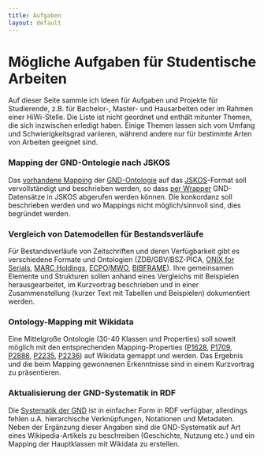 ```yaml
---
title: Aufgaben
layout: default
---
```


# Mögliche Aufgaben für Studentische Arbeiten

Auf dieser Seite sammle ich Ideen für Aufgaben und Projekte für Studierende, z.B. für Bachelor-, Master- und Hausarbeiten oder im Rahmen einer HiWi-Stelle. Die Liste ist nicht geordnet und enthält mitunter Themen, die sich inzwischen erledigt haben. Einige Themen lassen sich vom Umfang und Schwierigkeitsgrad variieren, während andere nur für bestimmte Arten von Arbeiten geeignet sind.

### Mapping der GND-Ontologie nach JSKOS

Das [vorhandene Mapping](https://github.com/gbv/jskos-php-examples/blob/master/src/lib/GNDService.yaml) der [GND-Ontologie] auf das [JSKOS]-Format soll vervollständigt und beschrieben werden, so dass [per Wrapper](https://jskos-php-examples.herokuapp.com/) GND-Datensätze in JSKOS abgerufen werden können. Die konkordanz soll beschrieben werden und wo Mappings nicht möglich/sinnvoll sind, dies begründet werden.

[GND-Ontologie]: http://d-nb.info/standards/elementset/gnd
[JSKOS]: https://gbv.github.io/jskos/jskos.html

### Vergleich von Datemodellen für Bestandsverläufe

Für Bestandsverläufe von Zeitschriften und deren Verfügbarkeit gibt es verschiedene Formate und Ontologien (ZDB/GBV/BSZ-PICA, [ONIX for Serials], [MARC Holdings], [ECPO]/[MWO], [BIBFRAME]). Ihre gemeinsamen Elemente und Strukturen sollen anhand eines Vergleichs mit Beispielen herausgearbeitet, im Kurzvortrag beschrieben und in einer Zusammenstellung (kurzer Text mit Tabellen und Beispielen) dokumentiert werden.

[MARC Holdings]: https://www.loc.gov/marc/holdings/hd863865.html
[ECPO]: http://cklee.github.io/ecpo/
[MWO]: http://dini-ag-kim.github.io/movingwall/
[ONIX for Serials]: http://www.editeur.org/files/ONIX%20for%20Serials%20-%20Coverage/20120326_ONIX_Coverage_overview_v1_0.pdf
[BIBFRAME]: http://id.loc.gov/ontologies/bibframe.html

### Ontology-Mapping mit Wikidata

Eine Mittelgroße Ontologie (30-40 Klassen und Properties) soll soweit möglich mit den entsprechenden Mapping-Properties ([P1628], [P1709], [P2888], [P2235], [P2236]) auf Wikidata gemappt und werden. Das Ergebnis und die beim Mapping gewonnenen Erkenntnisse sind in einem Kurzvortrag zu präsentieren.

[P1628]: https://www.wikidata.org/wiki/Property:P1628
[P1709]: https://www.wikidata.org/wiki/Property:P1709
[P2888]: https://www.wikidata.org/wiki/Property:P2888
[P2235]: https://www.wikidata.org/wiki/Property:P2235
[P2236]: https://www.wikidata.org/wiki/Property:P2236

### Aktualisierung der GND-Systematik in RDF

Die [Systematik der GND](https://bartoc.org/en/node/18510) ist in einfacher Form in RDF verfügbar, allerdings fehlen u.A. hierarchische Verknüpfungen, Notationen und Metadaten. Neben der Ergänzung dieser Angaben sind die GND-Systematik auf Art eines Wikipedia-Artikels zu beschreiben (Geschichte, Nutzung etc.) und ein Mapping der Hauptklassen mit Wikidata zu erstellen.

